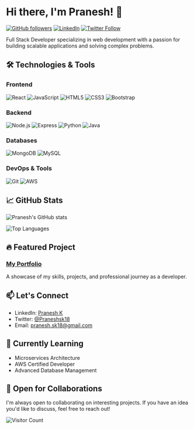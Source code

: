 # Hi there, I'm Pranesh! 👋

[![GitHub followers](https://img.shields.io/github/followers/Praneshsk18?style=social)](https://github.com/Praneshsk18)
[![LinkedIn](https://img.shields.io/badge/LinkedIn-Connect-blue)](https://www.linkedin.com/in/pranesh-k-6b2b5b1b0/)
[![Twitter Follow](https://img.shields.io/twitter/follow/Praneshsk18?style=social)](https://twitter.com/Praneshsk18)

Full Stack Developer specializing in web development with a passion for building scalable applications and solving complex problems.

## 🛠️ Technologies & Tools

### Frontend
![React](https://img.shields.io/badge/-React-61DAFB?logo=react&logoColor=white)
![JavaScript](https://img.shields.io/badge/-JavaScript-F7DF1E?logo=javascript&logoColor=black)
![HTML5](https://img.shields.io/badge/-HTML5-E34F26?logo=html5&logoColor=white)
![CSS3](https://img.shields.io/badge/-CSS3-1572B6?logo=css3&logoColor=white)
![Bootstrap](https://img.shields.io/badge/-Bootstrap-7952B3?logo=bootstrap&logoColor=white)

### Backend
![Node.js](https://img.shields.io/badge/-Node.js-339933?logo=node.js&logoColor=white)
![Express](https://img.shields.io/badge/-Express-000000?logo=express&logoColor=white)
![Python](https://img.shields.io/badge/-Python-3776AB?logo=python&logoColor=white)
![Java](https://img.shields.io/badge/-Java-007396?logo=java&logoColor=white)

### Databases
![MongoDB](https://img.shields.io/badge/-MongoDB-47A248?logo=mongodb&logoColor=white)
![MySQL](https://img.shields.io/badge/-MySQL-4479A1?logo=mysql&logoColor=white)

### DevOps & Tools
![Git](https://img.shields.io/badge/-Git-F05032?logo=git&logoColor=white)
![AWS](https://img.shields.io/badge/-AWS-232F3E?logo=amazon-aws&logoColor=white)

## 📈 GitHub Stats

![Pranesh's GitHub stats](https://github-readme-stats.vercel.app/api?username=Praneshsk18&show_icons=true&theme=radical)

![Top Languages](https://github-readme-stats.vercel.app/api/top-langs/?username=Praneshsk18&layout=compact&theme=radical)

## 🔥 Featured Project

### [My Portfolio](https://portfolio-praneshsk18s-projects.vercel.app/)
A showcase of my skills, projects, and professional journey as a developer.

## 📫 Let's Connect

- LinkedIn: [Pranesh K](https://www.linkedin.com/in/pranesh-k-6b2b5b1b0/)
- Twitter: [@Praneshsk18](https://twitter.com/Praneshsk18)
- Email: pranesh.sk18@gmail.com

## 🎯 Currently Learning

- Microservices Architecture
- AWS Certified Developer
- Advanced Database Management

## 🤝 Open for Collaborations

I'm always open to collaborating on interesting projects. If you have an idea you'd like to discuss, feel free to reach out!

![Visitor Count](https://visitor-badge.laobi.icu/badge?page_id=Praneshsk18.Praneshsk18)
